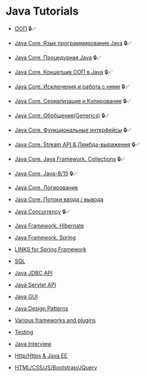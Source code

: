 # Java Tutorials

+ [ООП](oop.md) :lock::white_check_mark:
+ [Java Core. Язык программирования Java](java.md) :lock::white_check_mark:
+ [Java Core. Процедурная Java](procedural.md) :lock::white_check_mark:
+ [Java Core. Концепция ООП в Java](oopInJava.md) :lock::white_check_mark:
+ [Java Core. Исключения и работа с ними](exceptions.md)  :lock::white_check_mark:
+ [Java Core. Сериализация и Копирование](serialization.md)  :lock::white_check_mark:
+ [Java Core. Обобщения(Generics)](generics.md)  :lock::white_check_mark: 
+ [Java Core. Функциональные интерфейсы](functionalInterface.md)  :lock::white_check_mark: 
+ [Java Core. Stream API & Лямбда-выражения](streamApi.md)  :lock::white_check_mark:  
+ [Java Core. Java Framework. Collections](collections.md)   :lock::white_check_mark:  
+ [Java Core. Java-8/15](java8.md)   :lock::white_check_mark:   
+ [Java Core. Логирование](loggers.md) 
+ [Java Core. Потоки ввода / вывода](streams.md) 
+ [Java Concurrency](concurrency.md)   :lock::white_check_mark:  
+ [Java Framework. Hibernate](hibernate.md)   
+ [Java Framework. Spring](spring.md)
+ [LINKS for Spring Framework](linksspring.md)
+ [SQL](sql.md)

+ [Java JDBC API](jdbc.md) 
+ [Java Servlet API](servlet.md)
+ [Java GUI](gui.md)
+ [Java Design Patterns](patterns.md)
+ [Various frameworks and plugins](frameworks.md)
+ [Testing](testing.md)
+ [Java Interview](interview.md)
+ [Http/Https & Java EE](http.md)
+ [HTML/CSS/JS/Bootstrap/JQuery](bootstrap.md)

